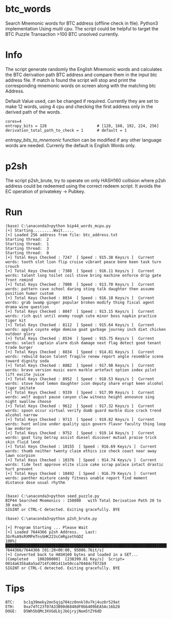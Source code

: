 # btc_words
Search Mnemonic words for BTC address (offline check in file). Python3 implementation Using _multi cpu_.
The script could be helpful to target the BTC Puzzle Transaction >100 BTC unsolved currently. 

# Info
The script generate randomly the English Mnemonic words and calculates the BTC derivation path BTC address and compare them in the input btc address file. If match is found the script will stop and print the corresponding mnemonic words on screen along with the matching btc Address.

Default Value used, can be changed if required. Currently they are set to make 12 words, using 4 cpu and checking the first address only in the derived path of the words.
```
cores=4
entropy_bits = 128                      # [128, 160, 192, 224, 256]
derivation_total_path_to_check = 1      # default = 1
```
_entropy_bits_to_mnemonic_ function can be modified if any other language words are needed. Currenly the default is English Words only.

# p2sh
The script p2sh_brute, try to operate on only HASH160 collision where p2sh address could be redeemed using the correct redeem script. It avoids the EC operation of privatekey -> Pubkey.

# Run
```
(base) C:\anaconda3>python bip44_words_mcpu.py
[+] Starting.........Wait.....
[+] Loaded 256 address from file: btc_address.txt
Starting thread:  2
Starting thread:  1
Starting thread:  3
Starting thread:  0
[+] Total Keys Checked : 7247  [ Speed : 915.38 Keys/s ]  Current words: tooth slot lion flip cruise vibrant peace bone keen task turn crouch
[+] Total Keys Checked : 7308  [ Speed : 916.11 Keys/s ]  Current words: talent long toilet coil stove bring machine enforce drip gate front remind
[+] Total Keys Checked : 7808  [ Speed : 913.70 Keys/s ]  Current words: pattern cave school daring sting talk daughter then assume position humor custom
[+] Total Keys Checked : 8034  [ Speed : 916.18 Keys/s ]  Current words: grab swamp ginger popular broken modify thing fiscal agent drama wine question
[+] Total Keys Checked : 8047  [ Speed : 913.15 Keys/s ]  Current words: rich quit until enemy rough cute minor boss napkin practice tiger kit
[+] Total Keys Checked : 8112  [ Speed : 915.64 Keys/s ]  Current words: apple coyote edge demise goat garbage journey inch diet chicken outdoor glory
[+] Total Keys Checked : 8534  [ Speed : 915.75 Keys/s ]  Current words: select captain alarm dish damage next flag detect good tenant trade burger
[+] Total Keys Checked : 8834  [ Speed : 914.81 Keys/s ]  Current words: rebuild bacon talent fragile renew report angle resemble scene toward dignity soda
[+] Total Keys Checked : 8882  [ Speed : 917.98 Keys/s ]  Current words: brave version music earn marble artefact option index pilot lift excite juice
[+] Total Keys Checked : 8952  [ Speed : 918.53 Keys/s ]  Current words: stove hood lemon daughter icon deputy share erupt keen alcohol tiger imitate
[+] Total Keys Checked : 9339  [ Speed : 917.99 Keys/s ]  Current words: wolf august pause canyon claw witness height announce sing night swallow choose
[+] Total Keys Checked : 9612  [ Speed : 917.32 Keys/s ]  Current words: spoon occur virtual verify dumb guard marble dice crack trend alcohol narrow
[+] Total Keys Checked : 9713  [ Speed : 919.82 Keys/s ]  Current words: hunt online under quality spin govern flavor faculty thing loop law endorse
[+] Total Keys Checked : 9752  [ Speed : 919.14 Keys/s ]  Current words: goat tiny betray assist diesel discover mutual praise trick skin fluid lend
[+] Total Keys Checked : 10155  [ Speed : 916.69 Keys/s ]  Current words: thumb neither twenty claim ethics ice check coast near away lawn scorpion
[+] Total Keys Checked : 10376  [ Speed : 914.74 Keys/s ]  Current words: tide test approve elite slice cake scrap palace intact drastic hurt prevent
[+] Total Keys Checked : 10492  [ Speed : 916.79 Keys/s ]  Current words: panther mixture candy fitness unable report find moment distance dose usual rhythm


(base) C:\anaconda3>python seed_puzzle.py
BIP44 Searched Mnemonics : 150800   with Total Derivation Path 20 to 30 each
SIGINT or CTRL-C detected. Exiting gracefully. BYE

(base) C:\anaconda3>python p2sh_brute.py

[+] Program Starting ... Please Wait
[+] Loaded 7644366 p2sh Address.   Last: 3GrRsA9sRXMPeTnsGHK223sCmRgzethGDZ
100%|██████████████████████████████████████████████████████████████████████████████████████████████████████████████████████| 7644366/7644366 [01:20<00:00, 95086.76it/s]
[+] Converted back to HASH160 bytes and loaded in a SET...
[Completed    100200000]  [238399.81 Key/s]  Script=       0014a635ba8a5ad714fc001411e50cca70484cf872b9
SIGINT or CTRL-C detected. Exiting gracefully. BYE
```

# Tips
```
BTC:	bc1q39meky2mn5qjq704zz0nnkl0v7kj4uz6r529at
ETH:	0xa74fC23f07A33B90d6848dF0bb409bEA5Ac16b28
DOGE:	D5Wh5bQMc3XVGdLbjJbGjryjNom5tZY6dD
```
